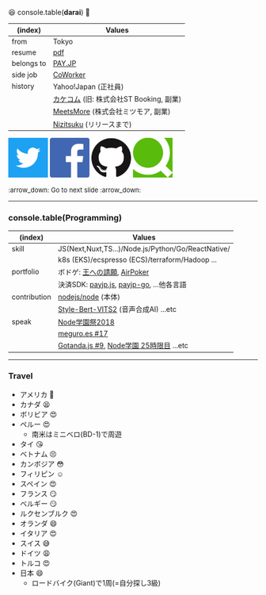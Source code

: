 <!-- .slide: data-background="img/profile.jpeg""-->
<!-- .slide: data-background-opacity="0.5"-->
:laughing: console.table(**darai**) :speech_balloon:

|(index)|Values|
|---|---|
|from|Tokyo|
|resume|[pdf](/self-intro/resume.pdf)|
|belongs to|[PAY.JP](https://pay.jp/)|
|side job|[CoWorker](http://coworker.co.jp/)|
|history|Yahoo!Japan (正社員)|
||[カケコム](https://www.kakekomu.com/) (旧: 株式会社ST Booking, 副業) |
||[MeetsMore](https://meetsmore.com/) (株式会社ミツモア, 副業) |
||[Nizitsuku](https://nztk.jp/) (リリースまで)|

<a href="https://mobile.twitter.com/darai_0512" target="_blank"><img src="./img/Twitter_Social_Icon_Square_Color.png" width="80" height="80"/></a>
<a href="https://facebook.com/daiki.arai.16" target="_blank"><img src="./img/flogo_RGB_HEX-114.png" width="80" height="80"/></a>
<a href="https://github.com/darai0512" target="_blank"><img src="./img/GitHub-Mark-120px-plus.png" width="80" height="80"/></a>
<a href="https://qiita.com/darai0512" target="_blank"><img src="./img/qiita-favicon.png" width="80" height="80"/></a>

<p style="font-size: small;"> :arrow_down: Go to next slide :arrow_down:</p>

------

<!-- .slide: data-background="img/nodejs.svg"-->
<!-- .slide: data-background-opacity="0.3"-->
<!-- .slide: data-background-size="contain"-->
### console.table(Programming)

|(index)|Values|
|---|---|
|skill|JS(Next,Nuxt,TS...)/Node.js/Python/Go/ReactNative/|
||k8s (EKS)/ecspresso (ECS)/terraform/Hadoop ...|
|portfolio|ボドゲ: [王への請願](https://to-court-the-king-js.vercel.app/), [AirPoker](https://air-poker.vercel.app/)|
||決済SDK: [payjp.js](https://pay.jp/docs/payjs), [payjp-go](https://github.com/payjp/payjp-go), ...他各言語|
|contribution|[nodejs/node](https://github.com/nodejs/node/pulls?q=is%3Apr+author%3Adarai0512+is%3Aclosed) (本体)|
||[Style-Bert-VITS2](https://github.com/litagin02/Style-Bert-VITS2) (音声合成AI) ...etc|
|speak|[Node学園祭2018](https://darai0512.github.io/nodefest2018/#/)|
||[meguro.es #17](https://darai0512.github.io/talks/meguroes_20181004/#/)|
||[Gotanda.js #9](https://darai0512.github.io/talks/gotandajs_20171006/#/), [Node学園 25時限目](https://speakerdeck.com/darai0512/slack-codegolf) ...etc|

---

<!-- .slide: data-background="img/lifepinner.jpg""-->
<!-- .slide: data-background-opacity="0.7"-->
<!-- .slide: data-background-size="contain"-->
<!-- .slide: style="font-size: 22px;text-align: left;"-->
### Travel

- アメリカ :triumph:
- カナダ :tired_face:
- ボリビア :heart_eyes:
- ペルー :heart_eyes:
  - 南米はミニベロ(BD-1)で周遊
- タイ :kissing_heart:
- ベトナム :persevere:
- カンボジア :flushed:
- フィリピン :relaxed:
- スペイン :heart_eyes:
- フランス :smirk:
- ベルギー :smirk:
- ルクセンブルク :heart_eyes:
- オランダ :smile:
- イタリア :heart_eyes:
- スイス :sweat_smile:
- ドイツ :weary:
- トルコ :heart_eyes:
- 日本 :smile:
  - ロードバイク(Giant)で1周(=自分探し3級)
